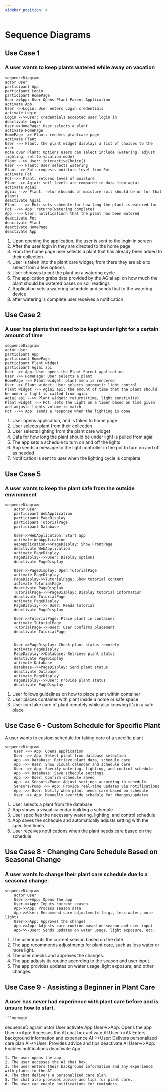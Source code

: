 ```yaml
---
sidebar_position: 4
---
```


# Sequence Diagrams
## Use Case 1
### A user wants to keep plants watered while away on vacation

```mermaid
sequenceDiagram
actor User
participant App
participant Login
participant HomePage
User->>App: User Opens Plant Parent Application
activate App
User ->>Login: User enters Login credentials
activate Login
Login -->>User: credentials accepted user login in
deactivate Login
User->>HomePage: User selects a plant
activate HomePage
HomePage ->> Plant: renders plantcare page
activate Plant
User ->> Plant: the plant widget displays a list of choices to the user
note over Plant: Options users can select include (watering, adjust lighting, set to vacation mode)
Plant -->> User: interactiveChoice()
User ->> Plant: User selects watering
Plant ->> Pot: requests moisture level from Pot
activate Pot
Pot-->> Plant: returns level of moisture
Plant ->> Agiai: soil levels are compared to data from agiai
activate Agiai
Agiai -->> Plant: return(bounds of moisture soil should be on for that plant)
deactivate Agiai
Plant  -->> Pot: sets schedule for how long the plant is watered for
Pot -->> App: returns(watering complete)
App -->> User: notificationn that the plant has been watered
deactivate Pot
deactivate Plant
deactivate HomePage
deactivate App

```
  1. Upon opening the application, the user is sent to the login in screen
  2. After the user login in they are directed to the home page
  3. From the home page user selects a plant that has already been added to their collection
  4. User is taken into the plant care widget, from there they are able to select from a few options
  5. User chooses to put the plant on a watering cycle
  6. The application grabs data provided by the AGIai api on how much the plant should be watered bases on soil readings
  7. Application sets a watering schedule and sends that to the watering device
  8. after watering is complete user receives a notification

## Use Case 2
### A user has plants that need to be kept under light for a certain amount of time
```mermaid
sequenceDiagram
actor User
participant App
participant HomePage
participant Plant widget
participant Agiai api
User ->> App: User opens the Plant Parent application
User ->> HomePage: User selects a plant
HomePage ->> Plant widget: plant menu is rendered
User ->> Plant widget: User selects automatic light control
Plant widget ->> Agiai api: the amount of time that the plant should be under a light is called from agiai
Agiai api -->> Plant widget: returns(time, light senstivity)
Plant widget ->> Pot: sets the Light on a timer based on time given and adjusts lights volume to match
Pot -->> App: sends a response when the lighting is done
```
  1. User opens application, and is taken to home page
  2. User selects plant from their collection
  3. User selects lighting from the plant care widget
  4. Data for how long the plant should be under light is pulled from agiai
  5. The app sets a schedule to turn on and off the lights
  6. App sends a message to the light controller in the pot to turn on and off as needed
  7. Notification is sent to user when the lighting cycle is complete


## Use Case 5
### A user wants to keep the plant safe from the outside environment
```mermaid
sequenceDiagram
    actor User
    participant WebApplication
    participant PageDisplay
    participant TutorialPage
    participant Database

    User->>WebApplication: Start app
    activate WebApplication
    WebApplication->>PageDisplay: Show FrontPage
    deactivate WebApplication
    activate PageDisplay
    PageDisplay-->>User: Display options
    deactivate PageDisplay

    User->>PageDisplay: Open TutorialPage
    activate PageDisplay
    PageDisplay->>TutorialPage: Show tutorial content
    activate TutorialPage
    deactivate PageDisplay
    TutorialPage-->>PageDisplay: Display tutorial information
    deactivate TutorialPage
    activate PageDisplay
    PageDisplay-->> User: Reads Tutorial
    deactivate PageDisplay

    User->>TutorialPage: Place plant in container
    activate TutorialPage
    TutorialPage-->>User: User confirms placement
    deactivate TutorialPage


    User->>PageDisplay: Check plant status remotely
    activate PageDisplay
    PageDisplay->>Database: Retrieve plant status
    deactivate PageDisplay
    activate Database
    Database-->>PageDisplay: Send plant status
    deactivate Database
    activate PageDisplay
    PageDisplay-->>User: Provide plant status
    deactivate PageDisplay
```
1. User follows guidelines on how to place plant within container
2. User places container with plant inside a home or safe space
3. User can take care of plant remotely while also knowing it’s in a safe place

## Use Case 6 - Custom Schedule for Specific Plant
A user wants to custom schedule for taking care of a specific plant

```mermaid
sequenceDiagram
    User ->> App: Opens application
    User ->> App: Select plant from database selection
    App ->> Database: Retrieve plant data, schedule care
    App ->> User: Show visual calendar and schedule care
    User ->> App: Specify watering, lighting, and control schedule
    App ->> Database: Save schedule settings
    App ->> User: Confirm schedule saved
    App ->> Sensors/Pump: Adjust settings according to schedule
    Sensors/Pump ->> App: Provide real-time updates via notifications
    App ->> User: Notify when plant needs care based on schedule
    User ->> App: Manually override schedule for changes/updates
```

1. User selects a plant from the database
2. App shows a visual calendar building a schedule
3. User specifies the necessary watering, lighting, and control schedule
4. App saves the schedule and automatically adjusts setting with the specified times
5. User receives notifications when the plant needs care based on the schedule


## Use Case 8 - Changing Care Schedule Based on Seasonal Change
### A user wants to change their plant care schedule due to a seasonal change.


```mermaid
sequenceDiagram
    actor User
    User->>+App: Opens the app
    User->>App: Inputs current season
    App->>App: Process season data
    App->>User: Recommend care adjustments (e.g., less water, more light)
    User->>App: Approves the changes
    App->>App: Adjusts care routine based on season and user input
    App->>-User: Sends updates on water usage, light exposure, etc.

```
1. The user inputs the current season based on the date.
2. The app recommends adjustments for plant care, such as less water or more light.
3. The user checks and approves the changes.
4. The app adjusts its routine according to the season and user input.
5. The app provides updates on water usage, light exposure, and other changes.


## Use Case 9 - Assisting a Beginner in Plant Care
### A user has never had experience with plant care before and is unsure how to start.


    ```mermaid
   sequenceDiagram
    actor User
    activate App
    User->>App: Opens the app
    User->>App: Accesses the AI chat box
   activate AI
    User->>AI: Enters background information and experience
    AI->>User: Delivers personalized care plan
    AI->>User: Provides advice and tips
   deactivate AI
    User->>App: Enables notifications
   deactivate App

   ```
1. The user opens the app.
2. The user accesses the AI chat box.
3. The user enters their background information and any experience with plants to the AI.
4. The chat delivers a personalized care plan.
5. The chat also provides advice and tips for plant care.
6. The user can enable notifications for reminders.
  
